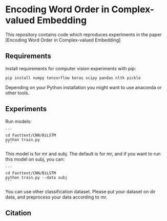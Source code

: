 Encoding Word Order in Complex-valued Embedding
=====================

This repository contains code which reproduces experiments in the paper [Encoding Word Order in Complex-valued Embedding]<!-- (https://arxiv.org/abs/1705.09792). -->

Requirements
------------

Install requirements for computer vision experiments with pip:

```
pip install numpy tensorflow keras scipy pandas nltk pickle 
```


Depending on your Python installation you might want to use anaconda or other tools.


Experiments
-----------

Run models:

    ```
    cd Fasttext/CNN/BiLSTM
    python train.py
    ```

This model is for mr and subj. The default is for mr, and if you want to run this model on subj, you can:

    ```
    cd Fasttext/CNN/BiLSTM
    python train.py --data subj
    ```

You can use other classification dataset. Please put your dataset on dir data, and preprocess your data according to mr.




Citation
--------
<!-- 
Please cite our work as 

```
@ARTICLE {,
    author  = "Chiheb Trabelsi, Olexa Bilaniuk, Ying Zhang, Dmitriy Serdyuk, Sandeep Subramanian, João Felipe Santos, Soroush Mehri, Negar Rostamzadeh, Yoshua Bengio, Christopher J Pal",
    title   = "Deep Complex Networks",
    journal = "arXiv preprint arXiv:1705.09792",
    year    = "2017"
}
```
 -->